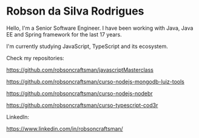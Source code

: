 # Robson da Silva Rodrigues

Hello, I'm a Senior Software Engineer. I have been working with Java, Java EE and Spring framework for the last 17 years.

I'm currently studying JavaScript, TypeScript and its ecosystem.

Check my repositories:

https://github.com/robsoncraftsman/javascriptMasterclass

https://github.com/robsoncraftsman/curso-nodejs-mongodb-luiz-tools

https://github.com/robsoncraftsman/curso-nodejs-nodebr

https://github.com/robsoncraftsman/curso-typescript-cod3r

LinkedIn: 

https://www.linkedin.com/in/robsoncraftsman/

